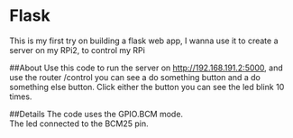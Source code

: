 # Flask
This is my first try on building a flask web app, I wanna use it to create a server on my RPi2, to control my RPi

##About
Use this code to run the server on http://192.168.191.2:5000, and use the router /control you can see a do something button and a do something else button. Click either the button you can see the led blink 10 times.

##Details
The code uses the GPIO.BCM mode.</br>
The led connected to the BCM25 pin.


